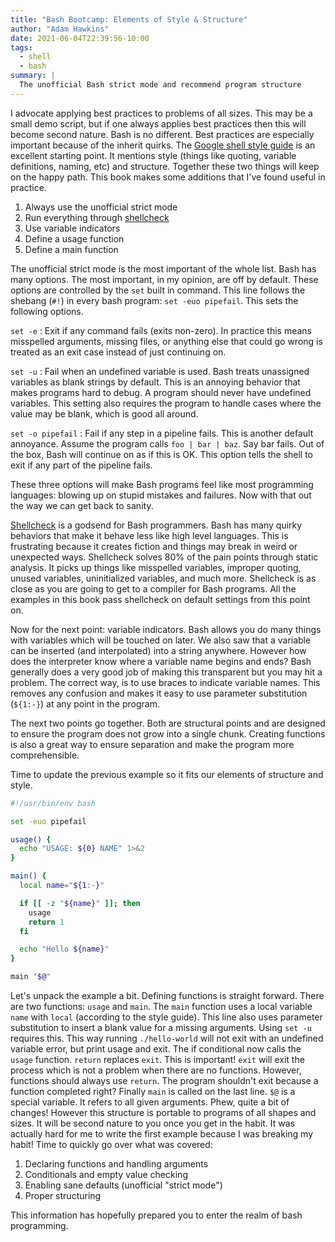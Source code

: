 ```yaml
---
title: "Bash Bootcamp: Elements of Style & Structure"
author: "Adam Hawkins"
date: 2021-06-04T22:39:56-10:00
tags:
  - shell
  - bash
summary: |
  The unofficial Bash strict mode and recommend program structure
---
```


I advocate applying best practices to problems of all sizes. This may
be a small demo script, but if one always applies best practices then
this will become second nature. Bash is no different. Best practices
are especially important because of the inherit quirks. The [Google
shell style guide][style guide] is an excellent starting point. It
mentions style (things like quoting, variable definitions, naming,
etc) and structure. Together these two things will keep on the happy
path. This book makes some additions that I've found useful in
practice.

1. Always use the unofficial strict mode
2. Run everything through [shellcheck][]
3. Use variable indicators
4. Define a usage function
5. Define a main function

The unofficial strict mode is the most important of the whole list.
Bash has many options. The most important, in my opinion, are off by
default. These options are controlled by the `set` built in command.
This line follows the shebang (`#!`) in every bash program: `set -euo pipefail`. This sets the following options.

`set -e`
: Exit if any command fails (exits non-zero). In
practice this means misspelled arguments, missing files, or anything
else that could go wrong is treated as an exit case instead of just
continuing on.

`set -u`
: Fail when an undefined variable is used. Bash treats
unassigned variables as blank strings by default. This is an annoying
behavior that makes programs hard to debug. A program should
never have undefined variables. This setting also requires the program
to handle cases where the value may be blank, which is good all around.

`set -o pipefail`
: Fail if any step in a pipeline fails. This is
another default annoyance. Assume the program calls `foo | bar | baz`.
Say bar fails. Out of the box, Bash will continue on as if this is OK.
This option tells the shell to exit if any part of the pipeline fails.

These three options will make Bash programs feel like most programming
languages: blowing up on stupid mistakes and failures. Now with that
out the way we can get back to sanity.

[Shellcheck][] is a godsend for Bash programmers. Bash has many quirky
behaviors that make it behave less like high level languages. This is
frustrating because it creates fiction and things may break in weird
or unexpected ways. Shellcheck solves 80% of the pain points through
static analysis. It picks up things like misspelled variables,
improper quoting, unused variables, uninitialized variables, and much
more. Shellcheck is as close as you are going to get to a compiler for
Bash programs. All the examples in this book pass shellcheck on
default settings from this point on.

Now for the next point: variable indicators. Bash allows you do many
things with variables which will be touched on later. We also saw that
a variable can be inserted (and interpolated) into a string anywhere.
However how does the interpreter know where a variable name begins and
ends? Bash generally does a very good job of making this transparent
but you may hit a problem. The correct way, is to use braces to
indicate variable names. This removes any confusion and makes it easy
to use parameter substitution (`${1:-}`) at any point in the program.

The next two points go together. Both are structural points and are
designed to ensure the program does not grow into a single chunk.
Creating functions is also a great way to ensure separation and make
the program more comprehensible.

Time to update the previous example so it fits our elements of
structure and style.

```bash
#!/usr/bin/env bash

set -euo pipefail

usage() {
  echo "USAGE: ${0} NAME" 1>&2
}

main() {
  local name="${1:-}"

  if [[ -z "${name}" ]]; then
    usage
    return 1
  fi

  echo "Hello ${name}"
}

main "$@"
```

Let's unpack the example a bit. Defining functions is straight
forward. There are two functions: `usage` and `main`. The `main`
function uses a local variable `name` with `local` (according to the
style guide). This line also uses parameter substitution to insert a
blank value for a missing arguments. Using `set -u` requires this.
This way running `./hello-world` will not exit with an undefined
variable error, but print usage and exit. The if conditional now calls
the `usage` function. `return` replaces `exit`. This is important!
`exit` will exit the process which is not a problem when there are no
functions. However, functions should always use `return`. The program
shouldn't exit because a function completed right? Finally `main` is
called on the last line. `$@` is a special variable. It refers to all
given arguments. Phew, quite a bit of changes! However this structure
is portable to programs of all shapes and sizes. It will be second
nature to you once you get in the habit. It was actually hard for me
to write the first example because I was breaking my habit! Time to
quickly go over what was covered:

1. Declaring functions and handling arguments
2. Conditionals and empty value checking
3. Enabling sane defaults (unofficial "strict mode")
4. Proper structuring

This information has hopefully prepared you to enter the realm of
bash programming.

[style guide]: https://google.github.io/styleguide/shell.xml
[shellcheck]: https://www.shellcheck.net/

